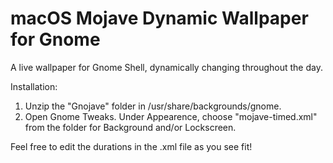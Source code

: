 # macOS Mojave Dynamic Wallpaper for Gnome
A live wallpaper for Gnome Shell, dynamically changing throughout the day.

Installation:
1) Unzip the "Gnojave" folder in /usr/share/backgrounds/gnome.
2) Open Gnome Tweaks. Under Appearence, choose "mojave-timed.xml" from the folder for Background and/or Lockscreen.

Feel free to edit the durations in the .xml file as you see fit!
